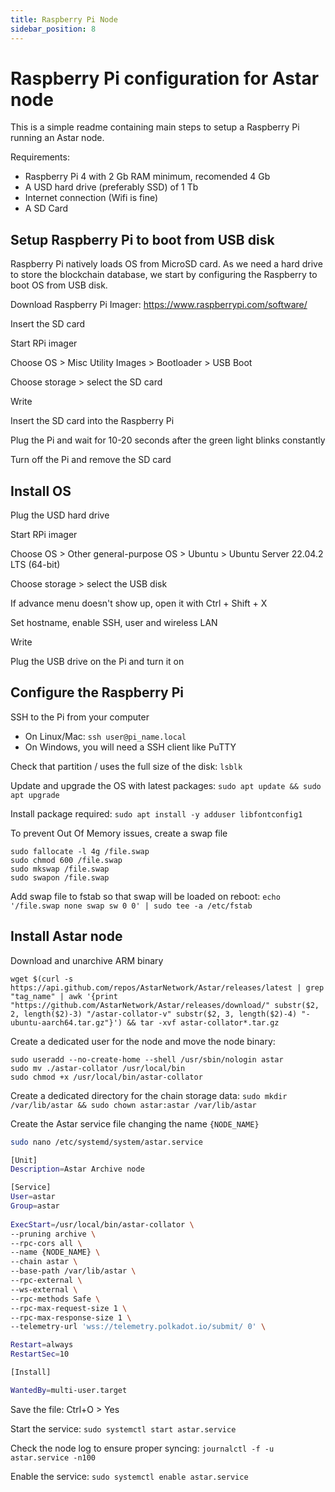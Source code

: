 ```yaml
---
title: Raspberry Pi Node
sidebar_position: 8
---
```


# Raspberry Pi configuration for Astar node

This is a simple readme containing main steps to setup a Raspberry Pi running an Astar node.

Requirements:
- Raspberry Pi 4 with 2 Gb RAM minimum, recomended 4 Gb
- A USD hard drive (preferably SSD) of 1 Tb
- Internet connection (Wifi is fine)
- A SD Card

## Setup Raspberry Pi to boot from USB disk

Raspberry Pi natively loads OS from MicroSD card.
As we need a hard drive to store the blockchain database, we start by configuring the Raspberry to boot OS from USB disk.

Download Raspberry Pi Imager: https://www.raspberrypi.com/software/

Insert the SD card

Start RPi imager

Choose OS > Misc Utility Images > Bootloader > USB Boot

Choose storage > select the SD card

Write

Insert the SD card into the Raspberry Pi

Plug the Pi and wait for 10-20 seconds after the green light blinks constantly

Turn off the Pi and remove the SD card

## Install OS

Plug the USD hard drive

Start RPi imager

Choose OS > Other general-purpose OS > Ubuntu > Ubuntu Server 22.04.2 LTS (64-bit)

Choose storage > select the USB disk

If advance menu doesn't show up, open it with Ctrl + Shift + X

Set hostname, enable SSH, user and wireless LAN

Write

Plug the USB drive on the Pi and turn it on

## Configure the Raspberry Pi

SSH to the Pi from your computer
- On Linux/Mac: `ssh user@pi_name.local`
- On Windows, you will need a SSH client like PuTTY

Check that partition / uses the full size of the disk: `lsblk`

Update and upgrade the OS with latest packages: `sudo apt update && sudo apt upgrade`

Install package required: `sudo apt install -y adduser libfontconfig1`

To prevent Out Of Memory issues, create a swap file

    sudo fallocate -l 4g /file.swap
    sudo chmod 600 /file.swap
    sudo mkswap /file.swap
    sudo swapon /file.swap

Add swap file to fstab so that swap will be loaded on reboot: `echo '/file.swap none swap sw 0 0' | sudo tee -a /etc/fstab`

## Install Astar node

Download and unarchive ARM binary

    wget $(curl -s https://api.github.com/repos/AstarNetwork/Astar/releases/latest | grep "tag_name" | awk '{print "https://github.com/AstarNetwork/Astar/releases/download/" substr($2, 2, length($2)-3) "/astar-collator-v" substr($2, 3, length($2)-4) "-ubuntu-aarch64.tar.gz"}') && tar -xvf astar-collator*.tar.gz

Create a dedicated user for the node and move the node binary:

    sudo useradd --no-create-home --shell /usr/sbin/nologin astar
    sudo mv ./astar-collator /usr/local/bin
    sudo chmod +x /usr/local/bin/astar-collator

Create a dedicated directory for the chain storage data: `sudo mkdir /var/lib/astar && sudo chown astar:astar /var/lib/astar`

Create the Astar service file changing the name `{NODE_NAME}`

```sh
sudo nano /etc/systemd/system/astar.service

[Unit]
Description=Astar Archive node

[Service]
User=astar
Group=astar
    
ExecStart=/usr/local/bin/astar-collator \
--pruning archive \
--rpc-cors all \
--name {NODE_NAME} \
--chain astar \
--base-path /var/lib/astar \
--rpc-external \
--ws-external \
--rpc-methods Safe \
--rpc-max-request-size 1 \
--rpc-max-response-size 1 \
--telemetry-url 'wss://telemetry.polkadot.io/submit/ 0' \

Restart=always
RestartSec=10

[Install]

WantedBy=multi-user.target
```
Save the file: Ctrl+O > Yes

Start the service: `sudo systemctl start astar.service`

Check the node log to ensure proper syncing: `journalctl -f -u astar.service -n100`

Enable the service: `sudo systemctl enable astar.service`